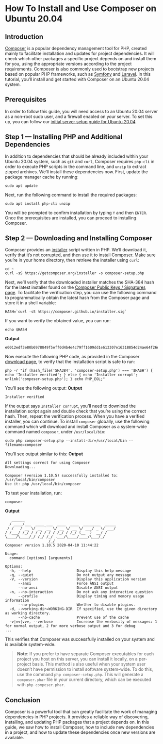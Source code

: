 # How To Install and Use Composer on Ubuntu 20.04
## Introduction
[Composer]( https://getcomposer.org/) is a popular dependency management tool for PHP, created mainly to facilitate installation and updates for project dependencies. It will check which other packages a specific project depends on and install them for you, using the appropriate versions according to the project requirements. Composer is also commonly used to bootstrap new projects based on popular PHP frameworks, such as [Symfony]( https://symfony.com) and [Laravel]( https://laravel.com).
In this tutorial, you’ll install and get started with Composer on an Ubuntu 20.04 system.
## Prerequisites
In order to follow this guide, you will need access to an Ubuntu 20.04 server as a non-root sudo user, and a firewall enabled on your server. To set this up, you can follow our [initial server setup guide for Ubuntu 20.04]( https://github.com/abdallhsamy/server-tuts/blob/master/initial-server-setup-with-ubuntu-20.04..md).
## Step 1 — Installing PHP and Additional Dependencies
In addition to dependencies that should be already included within your Ubuntu 20.04 system, such as `git` and `curl`, Composer requires `php-cli` in order to execute PHP scripts in the command line, and `unzip` to extract zipped archives. We’ll install these dependencies now.
First, update the package manager cache by running:
```
sudo apt update
```
Next, run the following command to install the required packages:
```
sudo apt install php-cli unzip
```
You will be prompted to confirm installation by typing `Y` and then `ENTER`.
Once the prerequisites are installed, you can proceed to installing Composer.
## Step 2 — Downloading and Installing Composer
Composer provides an [installer]( https://getcomposer.org/installer) script written in PHP. We’ll download it, verify that it’s not corrupted, and then use it to install Composer.
Make sure you’re in your home directory, then retrieve the installer using `curl`:
```
cd ~
curl -sS https://getcomposer.org/installer -o composer-setup.php
```
Next, we’ll verify that the downloaded installer matches the SHA-384 hash for the latest installer found on the [Composer Public Keys / Signatures page]( https://composer.github.io/pubkeys.html). To facilitate the verification step, you can use the following command to programmatically obtain the latest hash from the Composer page and store it in a shell variable:
```
HASH=`curl -sS https://composer.github.io/installer.sig`
```
If you want to verify the obtained value, you can run:
```
echo $HASH
```
**Output**
```
e0012edf3e80b6978849f5eff0d4b4e4c79ff1609dd1e613307e16318854d24ae64f26d17af3ef0bf7cfb710ca74755a
```
Now execute the following PHP code, as provided in the Composer [download page]( https://getcomposer.org/download/), to verify that the installation script is safe to run:
```
php -r "if (hash_file('SHA384', 'composer-setup.php') === '$HASH') { echo 'Installer verified'; } else { echo 'Installer corrupt'; unlink('composer-setup.php'); } echo PHP_EOL;"
```
You’ll see the following output:
**Output**
```
Installer verified
```
If the output says `Installer corrupt`, you’ll need to download the installation script again and double check that you’re using the correct hash. Then, repeat the verification process. When you have a verified installer, you can continue.
To install `composer` globally, use the following command which will download and install Composer as a system-wide command named `composer`, under `/usr/local/bin`:
```
sudo php composer-setup.php --install-dir=/usr/local/bin --filename=composer
```
You’ll see output similar to this:
**Output**
```
All settings correct for using Composer
Downloading...

Composer (version 1.10.5) successfully installed to: /usr/local/bin/composer
Use it: php /usr/local/bin/composer
```
To test your installation, run:
```
composer
```
**Output**
```
   ______
  / ____/___  ____ ___  ____  ____  ________  _____
 / /   / __ \/ __ `__ \/ __ \/ __ \/ ___/ _ \/ ___/
/ /___/ /_/ / / / / / / /_/ / /_/ (__  )  __/ /
\____/\____/_/ /_/ /_/ .___/\____/____/\___/_/
                    /_/
Composer version 1.10.5 2020-04-10 11:44:22

Usage:
  command [options] [arguments]

Options:
  -h, --help                     Display this help message
  -q, --quiet                    Do not output any message
  -V, --version                  Display this application version
      --ansi                     Force ANSI output
      --no-ansi                  Disable ANSI output
  -n, --no-interaction           Do not ask any interactive question
      --profile                  Display timing and memory usage information
      --no-plugins               Whether to disable plugins.
  -d, --working-dir=WORKING-DIR  If specified, use the given directory as working directory.
      --no-cache                 Prevent use of the cache
  -v|vv|vvv, --verbose           Increase the verbosity of messages: 1 for normal output, 2 for more verbose output and 3 for debug
...
```
This verifies that Composer was successfully installed on your system and is available system-wide.
> **Note**: If you prefer to have separate Composer executables for each project you host on this server, you can install it locally, on a per-project basis. This method is also useful when your system user doesn’t have permission to install software system-wide.
> To do this, use the command `php composer-setup.php`. This will generate a `composer.phar` file in your current directory, which can be executed with `php composer.phar`.
## Conclusion
Composer is a powerful tool that can greatly facilitate the work of managing dependencies in PHP projects. It provides a reliable way of discovering, installing, and updating PHP packages that a project depends on. In this guide, we saw how to install Composer, how to include new dependencies in a project, and how to update these dependencies once new versions are available.

